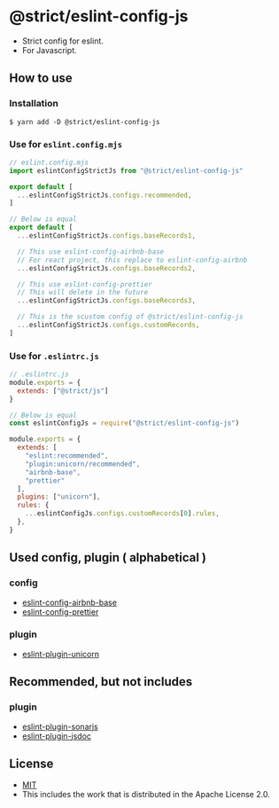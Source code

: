 # @strict/eslint-config-js
- Strict config for eslint.
- For Javascript.

## How to use
### Installation

```shell
$ yarn add -D @strict/eslint-config-js
```

### Use for `eslint.config.mjs`

```javascript
// eslint.config.mjs
import eslintConfigStrictJs from "@strict/eslint-config-js"

export default [
  ...eslintConfigStrictJs.configs.recommended,
]

// Below is equal
export default [
  ...eslintConfigStrictJs.configs.baseRecords1,

  // This use eslint-config-airbnb-base
  // For react project, this replace to eslint-config-airbnb
  ...eslintConfigStrictJs.configs.baseRecords2,

  // This use eslint-config-prettier
  // This will delete in the future
  ...eslintConfigStrictJs.configs.baseRecords3,

  // This is the scustom config of @strict/eslint-config-js
  ...eslintConfigStrictJs.configs.customRecords,
]
```

### Use for `.eslintrc.js`

```javascript
// .eslintrc.js
module.exports = {
  extends: ["@strict/js"]
}

// Below is equal
const eslintConfigJs = require("@strict/eslint-config-js")

module.exports = {
  extends: [
    "eslint:recommended",
    "plugin:unicorn/recommended",
    "airbnb-base",
    "prettier"
  ],
  plugins: ["unicorn"],
  rules: {
    ...eslintConfigJs.configs.customRecords[0].rules,
  },
}
```

## Used config, plugin ( alphabetical )
### config
- [eslint-config-airbnb-base](https://www.npmjs.com/package/eslint-config-airbnb-base)
- [eslint-config-prettier](https://www.npmjs.com/package/eslint-config-prettier)

### plugin
- [eslint-plugin-unicorn](https://www.npmjs.com/package/eslint-plugin-unicorn)

## Recommended, but not includes
### plugin
- [eslint-plugin-sonarjs](https://www.npmjs.com/package/eslint-plugin-sonarjs)
- [eslint-plugin-jsdoc](https://www.npmjs.com/package/eslint-plugin-jsdoc)

## License
- [MIT](LICENSE)
- This includes the work that is distributed in the Apache License 2.0.
